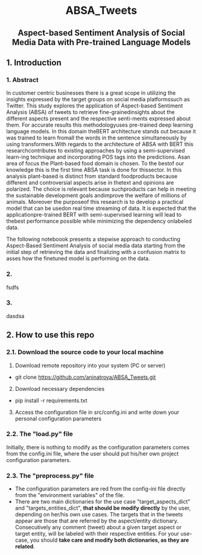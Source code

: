 # <center> ABSA_Tweets </center>
## <center> Aspect-based Sentiment Analysis of Social Media Data with Pre-trained Language Models </center>

## 1. Introduction
### 1. Abstract
In customer centric businesses there is a great scope in utilizing the insights expressed by the target groups on social media platformssuch as Twitter. This study explores the application of Aspect-based Sentiment Analysis (ABSA) of tweets to retrieve fine-grainedinsights about the different aspects present and the respective senti-ments expressed about them. For accurate results this methodologyuses pre-trained deep learning language models. In this domain theBERT architecture stands out because it was trained to learn fromall the words in the sentence simultaneously by using transformers.With regards to the architecture of ABSA with BERT this researchcontributes to existing approaches by using a semi-supervised learn-ing technique and incorporating POS tags into the predictions. Asan area of focus the Plant-based food domain is chosen. To the bestof our knowledge this is the first time ABSA task is done for thissector. In this analysis plant-based is distinct from standard foodproducts because different and controversial aspects arise in thetext and opinions are polarized. The choice is relevant because suchproducts can help in meeting the sustainable development goals andimprove the welfare of millions of animals. Moreover the purposeof this research is to develop a practical model that can be usedon real time streaming of data. It is expected that the applicationpre-trained BERT with semi-supervised learning will lead to thebest performance possible while minimizing the dependency onlabeled data.

The following noteboook presents a stepwise approach to conducting Aspect-Based Sentiment Analysis of social media data starting from the initial step of retrieving the data and finalizing with a confusion matrix to asses how the finetuned model is performing on the data.

### 2. 
fsdfs

### 3. 
dasdsa

## 2. How to use this repo
### 2.1. Download the source code to your local machine
1. Download remote repository into your system (PC or server)

  - git clone https://github.com/aninatroya/ABSA_Tweets.git

2. Download necessary dependencies

  - pip install -r requirements.txt

3. Access the configuration file in src/config.ini and write down your personal configuration parameters

### 2.2. The "load.py" file
Initially, there is nothing to modify as the configuration parameters comes from the config.ini file, where the user should put his/her own project configuration parameters.

### 2.3. The "preprocess.py" file
- The configuration parameters are red from the config-ini file directly from the "environment variables" of the file. 
- There are two main dictionaries for the use case "target_aspects_dict" and "targets_entities_dict", **that should be modify directly** by the user, depending on her/his own use cases. The targets that in the tweets appear are those that are referred by the aspect/entity dictionary. Consecutively any comment (tweet) about a given target aspect or target entity, will be labeled with their respective entities. For your use-case, you should **take care and modify both dictionaries, as they are related**.
